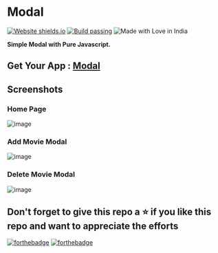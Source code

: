 # Modal


[![Website shields.io](https://img.shields.io/website-up-down-green-red/http/shields.io.svg)](tarunsinghdev.github.io/modal/)
[![Build passing](https://img.shields.io/badge/Build-Passing-brightgreen.svg?style=flat-square)](tarunsinghdev.github.io/modal/)&nbsp;![Made with Love in India](https://madewithlove.org.in/badge.svg)

**Simple Modal with Pure Javascript.**
## Get Your App : [Modal](https://tarunsinghdev.github.io/modal/) 

## Screenshots

### Home Page
![image](https://user-images.githubusercontent.com/25122604/108464728-bca50100-72a6-11eb-87f0-6b20c253c1e6.png)

### Add Movie Modal
![image](https://user-images.githubusercontent.com/25122604/108464824-dfcfb080-72a6-11eb-9afa-fad46695371d.png)

### Delete Movie Modal
![image](https://user-images.githubusercontent.com/25122604/108464888-fbd35200-72a6-11eb-9c94-b1c5defe1385.png)


## Don't forget to give this repo a ⭐ if you like this repo and want to appreciate the efforts

[![forthebadge](https://forthebadge.com/images/badges/built-with-love.svg)](https://forthebadge.com)
[![forthebadge](https://forthebadge.com/images/badges/built-by-developers.svg)](https://forthebadge.com)
